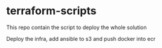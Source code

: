 # terraform-scripts

This repo contain the script to deploy the whole solution

Deploy the infra, add ansible to s3 and push docker into ecr
